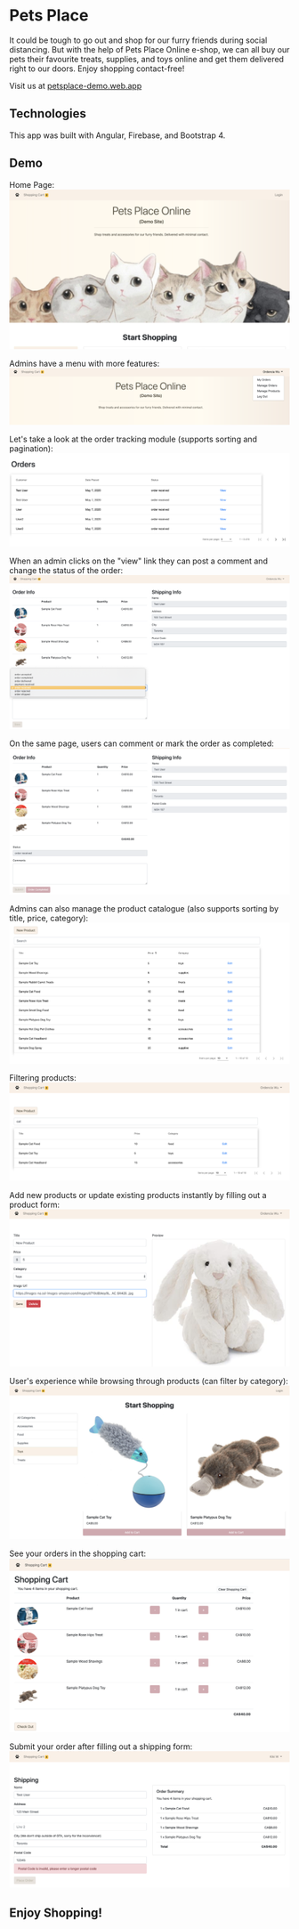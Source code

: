 # Pets Place

It could be tough to go out and shop for our furry friends during social distancing. But with the help of Pets Place Online e-shop, we can all buy our pets their favourite treats, supplies, and toys online and get them delivered right to our doors. Enjoy shopping contact-free!

Visit us at [petsplace-demo.web.app](https://petsplace-demo.web.app)

## Technologies

This app was built with Angular, Firebase, and Bootstrap 4.

## Demo
Home Page:
![](Demo/home_page.png)

Admins have a menu with more features:
![](Demo/admin_menu.png)

Let's take a look at the order tracking module (supports sorting and pagination):
![](Demo/order_tracking.png)

When an admin clicks on the "view" link they can post a comment and change the status of the order:
![](Demo/admin_order.png)

On the same page, users can comment or mark the order as completed:
![](Demo/user_order.png)

Admins can also manage the product catalogue (also supports sorting by title, price, category):
![](Demo/product_sorting.png)

Filtering products:
![](Demo/filter.png)

Add new products or update existing products instantly by filling out a product form:
![](Demo/new_product.png)

User's experience while browsing through products (can filter by category):
![](Demo/product_catalogue.png)

See your orders in the shopping cart:
![](Demo/shopping_cart.png)

Submit your order after filling out a shipping form:
![](Demo/shipping_form.png)

## Enjoy Shopping!
